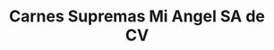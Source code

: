 ---
title: "Carnes Supremas Mi Angel SA de CV"
url: /venustiano-carranza/carnes-supremas-mi-angel-sa-de-cv/
shop: carnicero
---